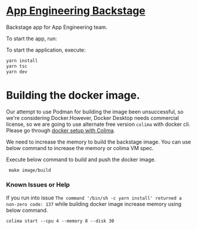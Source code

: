 # [App Engineering Backstage](https://github.com/RHEcosystemAppEng/app-eng-backstage)

Backstage app for App Engineering team.

To start the app, run:

To start the application, execute:
```sh
yarn install
yarn tsc
yarn dev
```

# Building the docker image.

Our attempt to use Podman for building the image been unsuccessful, so we're considering Docker.However, Docker Desktop needs commercial license, so we are going to use alternate free version `colima` with docker cli. Please go through [docker setup with Colima](https://dev.to/elliotalexander/how-to-use-docker-without-docker-desktop-on-macos-217m).

We need to increase the memory to build the backstage image. You can use below command to increase the memory or colima VM spec.


Execute below command to build and push the docker image.

```shell
 make image/build 

```

### Known Issues or Help
If you run into issue ```The command '/bin/sh -c yarn install' returned a non-zero code: 137``` while building docker image increase memory using below command. 
```shell
colima start --cpu 4 --memory 8 --disk 30
```
